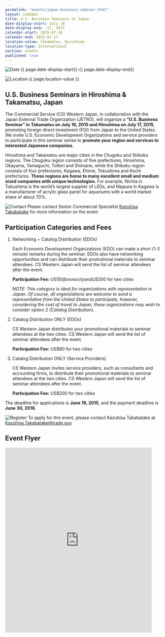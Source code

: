 ```yaml
---
permalink: "events/japan-business-seminar.html"
layout: sidebar
title: U.S. Business Seminars in Japan
date-display-start: July 16
date-display-end: -17, 2015
calendar-start: 2015-07-16
calendar-end: 2015-07-17
location-value: Takamatsu, Hiroshima
location-type: International
section: events
published: true
---
```


![Date](https://google.github.io/material-design-icons/action/svg/design/ic_event_24px.svg "Date") {{ page.date-display-start}}-{{ page.date-display-end}}

![Location](http://google.github.io/material-design-icons/social/svg/design/ic_location_city_24px.svg "Location") {{ page.location-value }}

## U.S. Business Seminars in Hiroshima & Takamatsu, Japan

The Commercial Service (CS) Western Japan, in collaboration with the Japan External Trade Organization (JETRO), will organize a **“U.S. Business Seminar” in Takamatsu on July 16, 2015 and Hiroshima on July 17, 2015**, promoting foreign direct investment (FDI) from Japan to the United States. We invite U.S. Economic Development Organizations and service providers to participate in this seminar series to **promote your region and services to interested Japanese companies.**

Hiroshima and Takamatsu are major cities in the Chugoku and Shikoku regions. The Chugoku region consists of five prefectures, Hiroshima, Okayama, Yamaguchi, Tottori and Shimane, while the Shikoku region consists of four prefectures, Kagawa, Ehime, Tokushima and Kochi prefectures. **These regions are home to many excellent small and medium sized companies with unique technologies.** For example, Nichia in Tokushima is the world’s largest supplier of LEDs, and Nippura in Kagawa is a manufacturer of acrylic glass panel for aquariums with a world market share of about 70%.

![Contact](https://google.github.io/material-design-icons/action/svg/design/ic_question_answer_24px.svg "Contact") Please contact Senior Commercial Specialist [Kazuhisa Takabatake](mailto:Kazuhisa.Takabatake@trade.gov) for more information on the event

## Participation Categories and Fees

1. Networking + Catalog Distribution (EDOs)

   Each Economic Development Organizations (EDO) can make a short (1-2 minute) remarks during the seminar. EDOs also have networking opportunities and can distribute their promotional materials to seminar attendees. CS Western Japan will send the list of seminar attendees after the event.

   **Participation Fee:** US$150 for one city and US$200 for two cities

   *NOTE: This category is ideal for organizations with representation in Japan. Of course, all organizations are welcome to send a representative from the United States to participate, however, considering the cost of travel to Japan, these organizations may wish to consider option 2 (Catalog Distribution).*

2. Catalog Distribution ONLY (EDOs)

   CS Western Japan distributes your promotional materials to seminar attendees at the two cities. CS Western Japan will send the list of seminar attendees after the event.

   **Participation Fee:** US$80 for two cities

3. Catalog Distribution ONLY (Service Providers)

   CS Western Japan invites service providers, such as consultants and accounting firms, to distribute their promotional materials to seminar attendees at the two cities. CS Western Japan will send the list of seminar attendees after the event.

   **Participation Fee:** US$200 for two cities

The deadline for applications is **June 19, 2015**, and the payment deadline is **June 30, 2016**.

![Register](https://google.github.io/material-design-icons/content/svg/design/ic_send_24px.svg "RSVP") To apply for this event, please contact Kazuhisa Takabatake at [Kazuhisa.Takabatake@trade.gov](mailto:Kazuhisa.Takabatake@trade.gov)

## Event Flyer

<iframe src="https://www.slideshare.net/slideshow/embed_code/key/8sNH9YF27NnAes" width="476" height="600" frameborder="0" marginwidth="0" marginheight="0" scrolling="no"></iframe>
